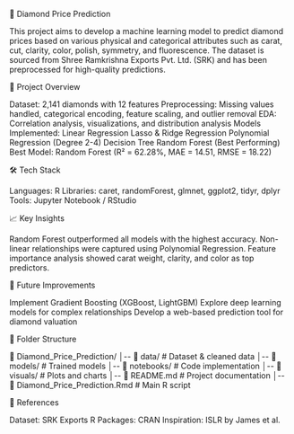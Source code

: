 💎 Diamond Price Prediction

This project aims to develop a machine learning model to predict diamond prices based on various physical and categorical attributes such as carat, cut, clarity, color, polish, symmetry, and fluorescence. The dataset is sourced from Shree Ramkrishna Exports Pvt. Ltd. (SRK) and has been preprocessed for high-quality predictions.

📌 Project Overview

Dataset: 2,141 diamonds with 12 features
Preprocessing: Missing values handled, categorical encoding, feature scaling, and outlier removal
EDA: Correlation analysis, visualizations, and distribution analysis
Models Implemented:
Linear Regression
Lasso & Ridge Regression
Polynomial Regression (Degree 2-4)
Decision Tree
Random Forest (Best Performing)
Best Model: Random Forest (R² = 62.28%, MAE = 14.51, RMSE = 18.22)

🛠 Tech Stack

Languages: R
Libraries: caret, randomForest, glmnet, ggplot2, tidyr, dplyr
Tools: Jupyter Notebook / RStudio

📈 Key Insights

Random Forest outperformed all models with the highest accuracy.
Non-linear relationships were captured using Polynomial Regression.
Feature importance analysis showed carat weight, clarity, and color as top predictors.

🚀 Future Improvements

Implement Gradient Boosting (XGBoost, LightGBM)
Explore deep learning models for complex relationships
Develop a web-based prediction tool for diamond valuation

📂 Folder Structure

📁 Diamond_Price_Prediction/
│-- 📂 data/           # Dataset & cleaned data
│-- 📂 models/         # Trained models
│-- 📂 notebooks/      # Code implementation
│-- 📂 visuals/        # Plots and charts
│-- 📜 README.md       # Project documentation
│-- 📜 Diamond_Price_Prediction.Rmd  # Main R script

📜 References

Dataset: SRK Exports
R Packages: CRAN
Inspiration: ISLR by James et al.
